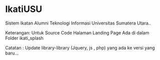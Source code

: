# IkatiUSU
Sistem Ikatan Alumni Teknologi Informasi Universitas Sumatera Utara..

Keterangan: 
Untuk Source Code Halaman Landing Page Ada di dalam Folder ikati_splash

Catatan :
Update library-library (Jquery, js , php) yang ada ke versi yang baru...
